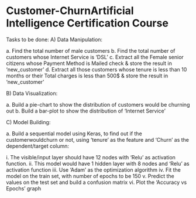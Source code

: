 # Customer-ChurnArtificial Intelligence Certification Course
Tasks to be done:
A) Data Manipulation:

a. Find the total number of male customers
b. Find the total number of customers whose Internet Service is ‘DSL’
c. Extract all the Female senior citizens whose Payment Method is Mailed check & store the result in ‘new_customer’
d. Extract all those customers whose tenure is less than 10 months or their Total charges is less than 500$ & store the result in ‘new_customer’

B) Data Visualization:

a. Build a pie-chart to show the distribution of customers would be churning out
b. Build a bar-plot to show the distribution of ‘Internet Service’

C) Model Building:

a. Build a sequential model using Keras, to find out if the customerwouldchurn or not, using ‘tenure’ as the feature and ‘Churn’ as the dependent/target column:

i. The visible/input layer should have 12 nodes with ‘Relu’ as activation function.
ii. This model would have 1 hidden layer with 8 nodes and ‘Relu’ as activation function
iii. Use ‘Adam’ as the optimization algorithm
iv. Fit the model on the train set, with number of epochs to be 150
v. Predict the values on the test set and build a confusion matrix
vi. Plot the ‘Accuracy vs Epochs’ graph

